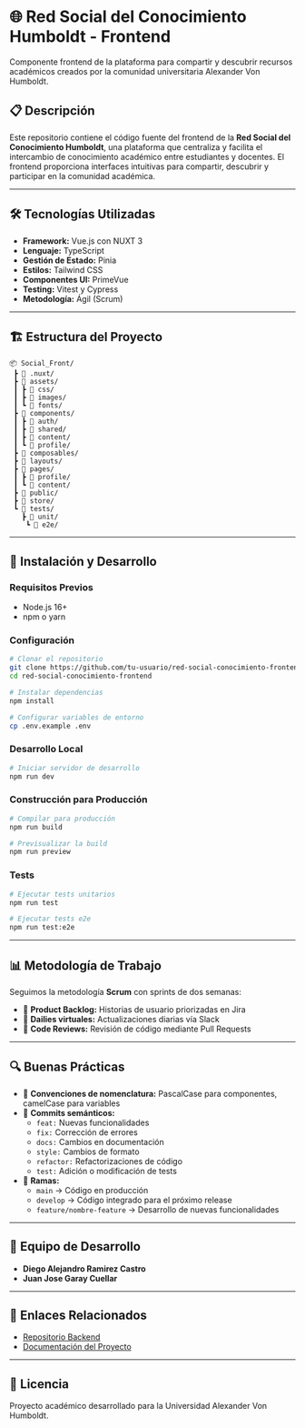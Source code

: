 # 🌐 Red Social del Conocimiento Humboldt - Frontend

Componente frontend de la plataforma para compartir y descubrir recursos académicos creados por la comunidad universitaria Alexander Von Humboldt.

## 📋 Descripción

Este repositorio contiene el código fuente del frontend de la **Red Social del Conocimiento Humboldt**, una plataforma que centraliza y facilita el intercambio de conocimiento académico entre estudiantes y docentes. El frontend proporciona interfaces intuitivas para compartir, descubrir y participar en la comunidad académica.

---

## 🛠️ Tecnologías Utilizadas

- **Framework:** Vue.js con NUXT 3
- **Lenguaje:** TypeScript
- **Gestión de Estado:** Pinia
- **Estilos:** Tailwind CSS
- **Componentes UI:** PrimeVue
- **Testing:** Vitest y Cypress
- **Metodología:** Ágil (Scrum)

---

## 🏗️ Estructura del Proyecto

```
📦 Social_Front/
 ┣ 📂 .nuxt/
 ┣ 📂 assets/
 ┃ ┣ 📂 css/
 ┃ ┣ 📂 images/
 ┃ ┗ 📂 fonts/
 ┣ 📂 components/
 ┃ ┣ 📂 auth/
 ┃ ┣ 📂 shared/
 ┃ ┣ 📂 content/
 ┃ ┗ 📂 profile/
 ┣ 📂 composables/
 ┣ 📂 layouts/
 ┣ 📂 pages/
 ┃ ┣ 📂 profile/
 ┃ ┗ 📂 content/
 ┣ 📂 public/
 ┣ 📂 store/
 ┗ 📂 tests/
   ┣ 📂 unit/
    ┗ 📂 e2e/
```


---

## 🔧 Instalación y Desarrollo

### Requisitos Previos
- Node.js 16+
- npm o yarn

### Configuración
```bash
# Clonar el repositorio
git clone https://github.com/tu-usuario/red-social-conocimiento-frontend.git
cd red-social-conocimiento-frontend

# Instalar dependencias
npm install

# Configurar variables de entorno
cp .env.example .env
```

### Desarrollo Local
```bash
# Iniciar servidor de desarrollo
npm run dev
```

### Construcción para Producción
```bash
# Compilar para producción
npm run build

# Previsualizar la build
npm run preview
```

### Tests
```bash
# Ejecutar tests unitarios
npm run test

# Ejecutar tests e2e
npm run test:e2e
```

---

## 📊 Metodología de Trabajo

Seguimos la metodología **Scrum** con sprints de dos semanas:

- 📌 **Product Backlog:** Historias de usuario priorizadas en Jira
- 📌 **Dailies virtuales:** Actualizaciones diarias vía Slack
- 📌 **Code Reviews:** Revisión de código mediante Pull Requests

---

## 🔍 Buenas Prácticas

- 📌 **Convenciones de nomenclatura:** PascalCase para componentes, camelCase para variables
- 📌 **Commits semánticos:**
  - `feat:` Nuevas funcionalidades
  - `fix:` Corrección de errores
  - `docs:` Cambios en documentación
  - `style:` Cambios de formato
  - `refactor:` Refactorizaciones de código
  - `test:` Adición o modificación de tests
- 📌 **Ramas:**
  - `main` → Código en producción
  - `develop` → Código integrado para el próximo release
  - `feature/nombre-feature` → Desarrollo de nuevas funcionalidades

---

## 👥 Equipo de Desarrollo

- **Diego Alejandro Ramirez Castro**
- **Juan Jose Garay Cuellar**

---


## 🔗 Enlaces Relacionados

- [Repositorio Backend](https://github.com/tu-usuario/red-social-conocimiento-backend)
- [Documentación del Proyecto](enlace-a-la-documentacion)

---

## 📝 Licencia

Proyecto académico desarrollado para la Universidad Alexander Von Humboldt.
